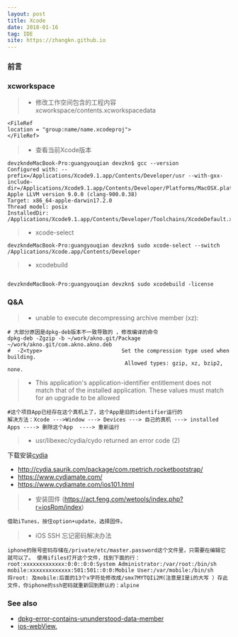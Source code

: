 ```yaml
---
layout: post
title: Xcode
date: 2018-01-16
tag: IDE
site: https://zhangkn.github.io
---
```


### 前言

### xcworkspace
>* 修改工作空间包含的工程内容 xcworkspace/contents.xcworkspacedata

```
<FileRef
location = "group:name/name.xcodeproj">
</FileRef>
```

>* 查看当前Xcode版本
```
devzkndeMacBook-Pro:guangyouqian devzkn$ gcc --version
Configured with: --prefix=/Applications/Xcode9.1.app/Contents/Developer/usr --with-gxx-include-dir=/Applications/Xcode9.1.app/Contents/Developer/Platforms/MacOSX.platform/Developer/SDKs/MacOSX10.13.sdk/usr/include/c++/4.2.1
Apple LLVM version 9.0.0 (clang-900.0.38)
Target: x86_64-apple-darwin17.2.0
Thread model: posix
InstalledDir: /Applications/Xcode9.1.app/Contents/Developer/Toolchains/XcodeDefault.xctoolchain/usr/bin
```
>* xcode-select
```
devzkndeMacBook-Pro:guangyouqian devzkn$ sudo xcode-select --switch /Applications/Xcode.app/Contents/Developer
```
>* xcodebuild
```

devzkndeMacBook-Pro:guangyouqian devzkn$ sudo xcodebuild -license
```



### Q&A 

>*  unable to execute decompressing archive member (xz):
```
# 大部分原因是dpkg-deb版本不一致导致的 ，修改编译的命令
dpkg-deb -Zgzip -b ~/work/akno.git/Package ~/work/akno.git/com.akno.akno.deb
#  -Z<type>                         Set the compression type used when building.
                                     Allowed types: gzip, xz, bzip2, none.
```

>* This application's application-identifier entitlement does not match that of the installed application. These values must match for an upgrade to be allowed

```
#这个项目App已经存在这个真机上了，这个App是旧的identifier运行的
解决方法：Xcode --->Window ---> Devices ---> 自己的真机 ---> installed Apps ----> 删除这个App  ----> 重新运行
```

>* usr/libexec/cydia/cydo returned an error code (2)

下载安装[cydia](https://www.cydiaios7.com/cydia-ios-10.html)
- http://cydia.saurik.com/package/com.rpetrich.rocketbootstrap/
- https://www.cydiamate.com/
- https://www.cydiamate.com/ios101.html


>* 安装固件 (https://act.feng.com/wetools/index.php?r=iosRom/index)
```
借助iTunes，按住option+update，选择固件。
```

>* iOS SSH 忘记密码解决办法
```
iphone的账号密码存储在/private/etc/master.password这个文件里，只需要在编辑它就可以了。 使用ifiles打开这个文件，找到下面的行： root:xxxxxxxxxxxxx:0:0::0:0:System Administrator:/var/root:/bin/sh mobile:xxxxxxxxxxxxx:501:501::0:0:Mobile User:/var/mobile:/bin/sh
将root: 及mobile:后面的13个x字符处修改成/smx7MYTQIi2M(注意是I是i的大写 ）存此文件，你iphone的ssh密码就重新回到默认的：alpine
```

### See also 

- [dpkg-error-contains-ununderstood-data-member](https://stackoverflow.com/questions/21013325/dpkg-error-contains-ununderstood-data-member)
- [ios-webView.](http://liuyanwei.jumppo.com/2015/10/17/ios-webView.html)

